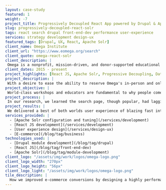 ```yaml
---
layout: case-study
featured: 1
weight: -7
project_title: Progressively Decoupled React App powered by Drupal & Apache Solr
slug: progressively-decoupled-react-solr
tags: react search drupal front-end-dev performance user-experience
services: strategy development design-ux
featured_tags: [Drupal, UX, React, Apache Solr]
client_name: Omega Institute
client_url: "https://www.eomega.org/search"
client_quote: omega-react-solr
client_description: |
 Omega is a nonprofit, mission-driven, and donor-supported educational organization. For more than 40 years through innovative educational experiences that awaken the best in the human spirit, Omega has provided hope and healing for individuals and society.
client_dates: 2015 - present
project_highlights: [React JS, Apache Solr, Progressive Decoupling, Data-driven decision making]
project_description: |
 With a desire to ease the ability to reserve Omega's in-person and online learning workshops through their website, we uncovered a means to improve conversions: enhance the user experience of search with React JS and Apache Solr. The end result: a faceted, snappy search application with spell-checking and auto-completion fed by two data sources embedded within Omega institute's website that vastly improved conversions!
project_objective: |
 World-class workshops and educators are fundamental to why people come to Omega's campuses and digital spaces. To provide an effective means for site visitors to _quickly_ discover and reserve an experience through the website is paramount to their organizational success. After multiple projects in partnership with Savas to strengthen and streamline e-commerce, purchasing experiential learning through the website has become core to their business. One KPI that informs financial and organizational success is e-commerce conversion rate.
project_process: |
 In our research, we learned the search page, though popular, had lagging conversion rates. The  design and functionality was not taking advantage of the power of Apache Solr. Given Omega's breadth of programming, we wanted to allow visitors to hone in on their interests across topics, locations, schedule, and teachers. Taking a progressively decoupled approach, we replaced the Drupal search view with an embedded React application that has an app-like feel, interfacing with the speedy Apache Solr content directly while also accessing Drupal's more robust and editable metadata for each piece of content.
project_results: |
 We delivered a best of both worlds user experience of blazing fast interaction coupled with the ability for richer features that website administrators can control. Visitors that use the improved search application converted better by **600%** than those who didn't! We made UI updates adjusting order and layout informed by usage patterns uncovered from exploring the analytics data. We have [shared this progressively decoupled approach](/results/open-source/#presentations) using React JS, Apache Solr and Drupal at multiple conferences.
services_provided: |
  - [Apache Solr configuration and tuning](/services/development)
  - [React JS development](/services/development)
  - [User experience design](/services/design-ux)
  - [E-commerce](/blog/tag/business)
technologies_used: |
  - [Drupal module development](/blog/tag/drupal)
  - [React JS](/blog/tag/front-end-dev)
  - [Apache Solr](/blog/tag/module-development)
client_logo: "/assets/img/work/logos/omega-logo.png"
client_logo_width: "270px"
client_logo_height: "56px"
client_logo_light: "/assets/img/work/logos/omega-logo.png"
tile_description: |
  How we improved e-commerce conversions by designing a highly performant, spell-checking, auto-completing, multi-filtered React and Apache Solr search application.
---
```


